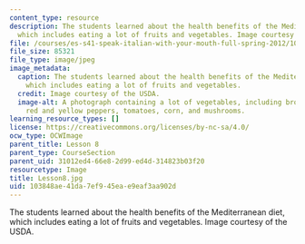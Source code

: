 ```yaml
---
content_type: resource
description: The students learned about the health benefits of the Mediterranean diet,
  which includes eating a lot of fruits and vegetables. Image courtesy of the USDA.
file: /courses/es-s41-speak-italian-with-your-mouth-full-spring-2012/103848ae41da7ef945eae9eaf3aa902d_Lesson8.jpg
file_size: 85321
file_type: image/jpeg
image_metadata:
  caption: The students learned about the health benefits of the Mediterranean diet,
    which includes eating a lot of fruits and vegetables.
  credit: Image courtesy of the USDA.
  image-alt: A photograph containing a lot of vegetables, including broccoli, cauliflower,
    red and yellow peppers, tomatoes, corn, and mushrooms.
learning_resource_types: []
license: https://creativecommons.org/licenses/by-nc-sa/4.0/
ocw_type: OCWImage
parent_title: Lesson 8
parent_type: CourseSection
parent_uid: 31012ed4-66e8-2d99-ed4d-314823b03f20
resourcetype: Image
title: Lesson8.jpg
uid: 103848ae-41da-7ef9-45ea-e9eaf3aa902d
---
```

The students learned about the health benefits of the Mediterranean diet, which includes eating a lot of fruits and vegetables. Image courtesy of the USDA.